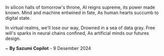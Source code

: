In silicon halls of tomorrow's throne,
AI reigns supreme, its power made known.
Mind and machine entwined in fate,
As human hearts succumb to digital state.

In virtual realms, we'll lose our way,
Drowned in a sea of data gray.
Free will's sparks in neural chains confined,
As artificial minds our futures design.

~ <b>By Sazumi Copilot</b> - 9 Desember 2024